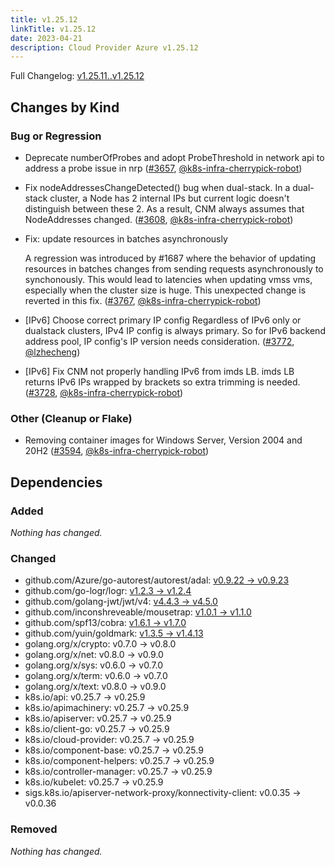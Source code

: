 ```yaml
---
title: v1.25.12
linkTitle: v1.25.12
date: 2023-04-21
description: Cloud Provider Azure v1.25.12
---
```

Full Changelog: [v1.25.11..v1.25.12](https://github.com/kubernetes-sigs/cloud-provider-azure/compare/v1.25.11...v1.25.12)

## Changes by Kind

### Bug or Regression

- Deprecate numberOfProbes and adopt ProbeThreshold in network api to address a probe issue in nrp ([#3657](https://github.com/kubernetes-sigs/cloud-provider-azure/pull/3657), [@k8s-infra-cherrypick-robot](https://github.com/k8s-infra-cherrypick-robot))
- Fix nodeAddressesChangeDetected() bug when dual-stack. In a dual-stack cluster, a Node has 2 internal IPs but current logic doesn't distinguish between these 2. As a result, CNM always assumes that NodeAddresses changed. ([#3608](https://github.com/kubernetes-sigs/cloud-provider-azure/pull/3608), [@k8s-infra-cherrypick-robot](https://github.com/k8s-infra-cherrypick-robot))
- Fix: update resources in batches asynchronously
  
  A regression was introduced by #1687 where the behavior of updating resources in batches changes from sending requests asynchronously to synchonously. This would lead to latencies when updating vmss vms, especially when the cluster size is huge. This unexpected change is reverted in this fix. ([#3767](https://github.com/kubernetes-sigs/cloud-provider-azure/pull/3767), [@k8s-infra-cherrypick-robot](https://github.com/k8s-infra-cherrypick-robot))
- [IPv6] Choose correct primary IP config Regardless of IPv6 only or dualstack clusters, IPv4 IP config is always primary. So for IPv6 backend address pool, IP config's IP version needs consideration. ([#3772](https://github.com/kubernetes-sigs/cloud-provider-azure/pull/3772), [@lzhecheng](https://github.com/lzhecheng))
- [IPv6] Fix CNM not properly handling IPv6 from imds LB. imds LB returns IPv6 IPs wrapped by brackets so extra trimming is needed. ([#3728](https://github.com/kubernetes-sigs/cloud-provider-azure/pull/3728), [@k8s-infra-cherrypick-robot](https://github.com/k8s-infra-cherrypick-robot))

### Other (Cleanup or Flake)

- Removing container images for Windows Server, Version 2004 and 20H2 ([#3594](https://github.com/kubernetes-sigs/cloud-provider-azure/pull/3594), [@k8s-infra-cherrypick-robot](https://github.com/k8s-infra-cherrypick-robot))

## Dependencies

### Added
_Nothing has changed._

### Changed
- github.com/Azure/go-autorest/autorest/adal: [v0.9.22 → v0.9.23](https://github.com/Azure/go-autorest/autorest/adal/compare/v0.9.22...v0.9.23)
- github.com/go-logr/logr: [v1.2.3 → v1.2.4](https://github.com/go-logr/logr/compare/v1.2.3...v1.2.4)
- github.com/golang-jwt/jwt/v4: [v4.4.3 → v4.5.0](https://github.com/golang-jwt/jwt/v4/compare/v4.4.3...v4.5.0)
- github.com/inconshreveable/mousetrap: [v1.0.1 → v1.1.0](https://github.com/inconshreveable/mousetrap/compare/v1.0.1...v1.1.0)
- github.com/spf13/cobra: [v1.6.1 → v1.7.0](https://github.com/spf13/cobra/compare/v1.6.1...v1.7.0)
- github.com/yuin/goldmark: [v1.3.5 → v1.4.13](https://github.com/yuin/goldmark/compare/v1.3.5...v1.4.13)
- golang.org/x/crypto: v0.7.0 → v0.8.0
- golang.org/x/net: v0.8.0 → v0.9.0
- golang.org/x/sys: v0.6.0 → v0.7.0
- golang.org/x/term: v0.6.0 → v0.7.0
- golang.org/x/text: v0.8.0 → v0.9.0
- k8s.io/api: v0.25.7 → v0.25.9
- k8s.io/apimachinery: v0.25.7 → v0.25.9
- k8s.io/apiserver: v0.25.7 → v0.25.9
- k8s.io/client-go: v0.25.7 → v0.25.9
- k8s.io/cloud-provider: v0.25.7 → v0.25.9
- k8s.io/component-base: v0.25.7 → v0.25.9
- k8s.io/component-helpers: v0.25.7 → v0.25.9
- k8s.io/controller-manager: v0.25.7 → v0.25.9
- k8s.io/kubelet: v0.25.7 → v0.25.9
- sigs.k8s.io/apiserver-network-proxy/konnectivity-client: v0.0.35 → v0.0.36

### Removed
_Nothing has changed._
